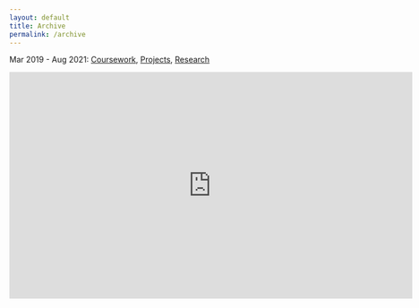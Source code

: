 ```yaml
---
layout: default
title: Archive
permalink: /archive
---
```


Mar 2019 - Aug 2021: [Coursework](coursework), [Projects](projects), [Research](research)


<iframe width="720" height="405" src="https://www.youtube.com/embed/5si1u0CSKKw" frameborder="0" allow="accelerometer; autoplay; encrypted-media; gyroscope; picture-in-picture" allowfullscreen></iframe>


